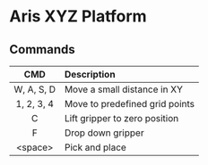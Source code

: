 # Aris XYZ Platform


## Commands

| CMD | Description |
|:-:|:-|
|W, A, S, D|Move a small distance in XY|
|1, 2, 3, 4|Move to predefined grid points|
|C|Lift gripper to zero position|
|F|Drop down gripper|
|\<space\>|Pick and place|

